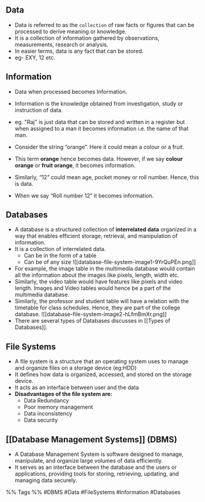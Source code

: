 ## Data

- Data is referred to as the `collection` of raw facts or figures that can be processed to derive meaning or knowledge. 
- It is a collection of information gathered by observations, measurements, research or analysis. 
- In easier terms, data is any fact that can be stored. 
- eg- EXY, 12 etc.

## Information

- Data when processed becomes Information. 
- Information is the knowledge obtained from investigation, study or instruction of data. 
- eg. "Raj" is just data that can be stored and written in a register but when assigned to a man it becomes information i.e. the name of that man.

- Consider the string “orange”. Here it could mean a colour or a fruit. 
- This term **orange** hence becomes data. However, if we say **colour orange** or **fruit orange**, it becomes information. 
- Similarly, “12” could mean age, pocket money or roll number. Hence, this is data. 
- When we say “Roll number 12” it becomes information.

## Databases

- A database is a structured collection of **interrelated data** organized in a way that enables efficient storage, retrieval, and manipulation of information. 
- It is a collection of interrelated data.
	- Can be in the form of a table 
	- Can be of any size
![[database-file-system-image1-9YrQuPEn.png]]
- For example, the image table in the multimedia database would contain all the information about the images like pixels, length, width etc. 
- Similarly, the video table would have features like pixels and video length. Images and Video tables would hence be a part of the multimedia database.
- Similarly, the professor and student table will have a relation with the timetable for class schedules. Hence, they are part of the college database.
![[database-file-system-image2-hLfmBmXr.png]]
- There are several types of Databases discusses in [[Types of Databases]].
## File Systems

- A file system is a structure that an operating system uses to manage and organize files on a storage device (eg:HDD)
- It defines how data is organized, accessed, and stored on the storage device.
- It acts as an interface between user and the data
- **Disadvantages of the file system are:**
	- Data Redundancy
	- Poor memory management 
	- Data inconsistency
	- Data security 

## [[Database Management Systems]] (DBMS)

- A Database Management System is software designed to manage, manipulate, and organize large volumes of data efficiently. 
- It serves as an interface between the database and the users or applications, providing tools for storing, retrieving, updating, and managing data securely.

%% Tags %%
#DBMS #Data #FileSystems #Information #Databases